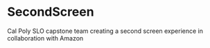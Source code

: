 # SecondScreen
Cal Poly SLO capstone team creating a second screen experience in collaboration with Amazon
